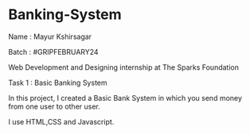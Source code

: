 # Banking-System

Name : Mayur Kshirsagar

Batch : #GRIPFEBRUARY24

Web Development and Designing internship at The Sparks Foundation

Task 1 : Basic Banking System 


In this project, I created a Basic Bank System in which you send money from one user to other user.

I use HTML,CSS and Javascript.

